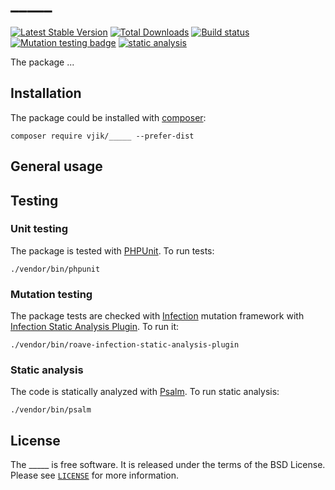 # _____

[![Latest Stable Version](https://poser.pugx.org/vjik/_____/v/stable.png)](https://packagist.org/packages/vjik/_____)
[![Total Downloads](https://poser.pugx.org/vjik/_____/downloads.png)](https://packagist.org/packages/vjik/_____)
[![Build status](https://github.com/vjik/_____/workflows/build/badge.svg)](https://github.com/vjik/_____/actions?query=workflow%3Abuild)
[![Mutation testing badge](https://img.shields.io/endpoint?style=flat&url=https%3A%2F%2Fbadge-api.stryker-mutator.io%2Fgithub.com%2Fvjik%2F_____%2Fmaster)](https://dashboard.stryker-mutator.io/reports/github.com/vjik/_____/master)
[![static analysis](https://github.com/vjik/_____/workflows/static%20analysis/badge.svg)](https://github.com/vjik/_____/actions?query=workflow%3A%22static+analysis%22)

The package ...

## Installation

The package could be installed with [composer](https://getcomposer.org/download/):

```shell
composer require vjik/_____ --prefer-dist
```

## General usage

## Testing

### Unit testing

The package is tested with [PHPUnit](https://phpunit.de/). To run tests:

```shell
./vendor/bin/phpunit
```

### Mutation testing

The package tests are checked with [Infection](https://infection.github.io/) mutation framework with
[Infection Static Analysis Plugin](https://github.com/Roave/infection-static-analysis-plugin). To run it:

```shell
./vendor/bin/roave-infection-static-analysis-plugin
```

### Static analysis

The code is statically analyzed with [Psalm](https://psalm.dev/). To run static analysis:

```shell
./vendor/bin/psalm
```

## License

The _____ is free software. It is released under the terms of the BSD License.
Please see [`LICENSE`](./LICENSE.md) for more information.
